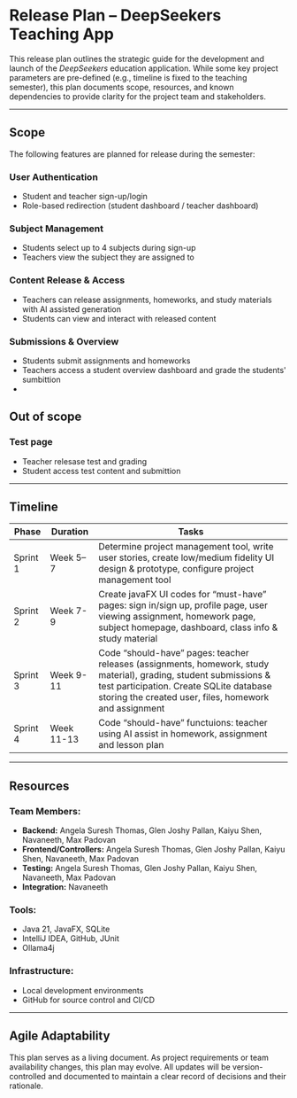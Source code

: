 #  Release Plan – DeepSeekers Teaching App

This release plan outlines the strategic guide for the development and launch of the *DeepSeekers* education application. While some key project parameters are pre-defined (e.g., timeline is fixed to the teaching semester), this plan documents scope, resources, and known dependencies to provide clarity for the project team and stakeholders.

---

##  Scope

The following features are planned for release during the semester:

### User Authentication
- Student and teacher sign-up/login
- Role-based redirection (student dashboard / teacher dashboard)

### Subject Management
- Students select up to 4 subjects during sign-up
- Teachers view the subject they are assigned to

### Content Release & Access
- Teachers can release assignments, homeworks, and study materials with AI assisted generation
- Students can view and interact with released content

### Submissions & Overview
- Students submit assignments and homeworks
- Teachers access a student overview dashboard and grade the students' sumbittion
- 
##  Out of scope

### Test page
- Teacher relesase test and grading
- Student access test content and submittion

---

## Timeline

| **Phase**   | **Duration** | **Tasks** |
|-------------|--------------|-----------|
| Sprint 1    | Week 5–7     | Determine project management tool, write user stories, create low/medium fidelity UI design & prototype, configure project management tool |
| Sprint 2    | Week 7-9       | Create javaFX UI codes for “must-have” pages: sign in/sign up, profile page, user viewing assignment, homework page, subject homepage, dashboard, class info & study material |
| Sprint 3    | Week 9-11       | Code “should-have” pages: teacher releases (assignments, homework, study material), grading, student submissions & test participation. Create SQLite database storing the created user, files, homework and assignment |
| Sprint 4    | Week 11-13      | Code “should-have” functuions: teacher using AI assist in homework, assignment and lesson plan |

---

##  Resources

### Team Members:
- **Backend:** Angela Suresh Thomas, Glen Joshy Pallan, Kaiyu Shen, Navaneeth, Max Padovan
- **Frontend/Controllers:** Angela Suresh Thomas, Glen Joshy Pallan, Kaiyu Shen, Navaneeth, Max Padovan
- **Testing:**  Angela Suresh Thomas, Glen Joshy Pallan, Kaiyu Shen, Navaneeth, Max Padovan
- **Integration:** Navaneeth

### Tools:
- Java 21, JavaFX, SQLite
- IntelliJ IDEA, GitHub, JUnit
- Ollama4j

### Infrastructure:
- Local development environments
- GitHub for source control and CI/CD

---

##  Agile Adaptability

This plan serves as a living document. As project requirements or team availability changes, this plan may evolve. All updates will be version-controlled and documented to maintain a clear record of decisions and their rationale.

